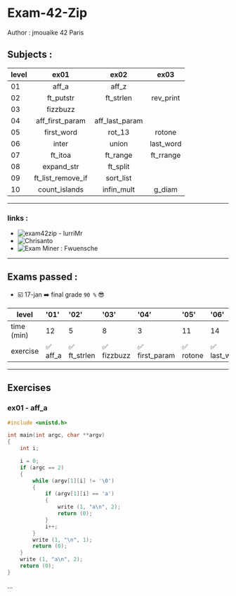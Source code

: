 # Exam-42-Zip
Author : jmouaike 42 Paris

## Subjects :

| level     |ex01|ex02|ex03|
| ------ | :--------------------:| :--------------------:| :--------------------:| 
|01|  aff_a | aff_z | |
|02| ft_putstr | ft_strlen | rev_print | |
|03| fizzbuzz | | |
|04| aff_first_param | aff_last_param | |
|05| first_word | rot_13 | rotone |
|06| inter | union | last_word |
|07| ft_itoa | ft_range | ft_rrange |
|08| expand_str | ft_split | |
|09| ft_list_remove_if | sort_list
|10| count_islands | infin_mult | g_diam
***
### links :
  - ![exam42zip - IurriMr](https://github.com/IuriiMr/exam42zip)
  - ![Chrisanto](https://github.com/Chrisanto76/trainExamZip42/tree/master/trainingExamZip)
  - ![Exam Miner : Fwuensche](https://github.com/fwuensche/42-exam-miner)

***
## Exams passed :
- :ballot_box_with_check: 17-jan :arrow_right: final grade ` 90 % ` :sunglasses:

| level     |'01'|'02'|'03'|'04'|'05'|'06'|'07'|'08'|'09'|
| --- | :--- | :--- | :--- | :--- | :--- | :--- | :--- | :--- | :--- |
| time (min)|12|5|8|3|11|14|18|36|38|
| exercise | ✅ aff_a  | ✅ ft_strlen |✅ fizzbuzz|✅ first_param|✅ rotone|✅ last_word|✅ ft_range |✅ expand_str |✅ sort_list |


***
## Exercises
### ex01 - aff_a

```c
#include <unistd.h>

int	main(int argc, char **argv)
{
	int	i;

	i = 0;
	if (argc == 2)
	{
		while (argv[1][i] != '\0')
		{
			if (argv[1][i] == 'a')
			{
				write (1, "a\n", 2);
				return (0);
			}
			i++;
		}
		write (1, "\n", 1);
		return (0);		
	}
	write (1, "a\n", 2);
	return (0);
}
```
...
